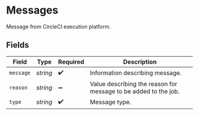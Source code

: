 # Messages

Message from CircleCI execution platform.


## Fields

| Field                                                           | Type                                                            | Required                                                        | Description                                                     |
| --------------------------------------------------------------- | --------------------------------------------------------------- | --------------------------------------------------------------- | --------------------------------------------------------------- |
| `message`                                                       | *string*                                                        | :heavy_check_mark:                                              | Information describing message.                                 |
| `reason`                                                        | *string*                                                        | :heavy_minus_sign:                                              | Value describing the reason for message to be added to the job. |
| `type`                                                          | *string*                                                        | :heavy_check_mark:                                              | Message type.                                                   |